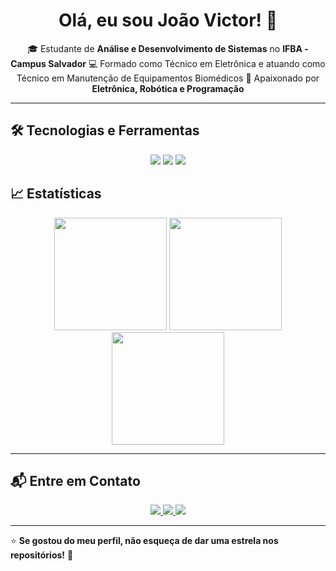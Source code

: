 <h1 align="center">Olá, eu sou João Victor! 👋</h1>

<p align="center">
  🎓 Estudante de <strong>Análise e Desenvolvimento de Sistemas</strong> no <strong>IFBA - Campus Salvador</strong>  
  💻 Formado como Técnico em Eletrônica e atuando como Técnico em Manutenção de Equipamentos Biomédicos  
  🚀 Apaixonado por <strong>Eletrônica, Robótica e Programação</strong>  
</p>

---
## 🛠️ Tecnologias e Ferramentas

<p align="center">
  <img src="https://img.shields.io/badge/C-00599C?style=for-the-badge&logo=c&logoColor=white">
  <img src="https://img.shields.io/badge/Python-3776AB?style=for-the-badge&logo=python&logoColor=white">
  <img src="https://img.shields.io/badge/Git-F05032?style=for-the-badge&logo=git&logoColor=white">
</p>

## 📈 Estatísticas

<p align="center">
  <img height="180em" src="https://github-readme-stats.vercel.app/api?username=jotave8&show_icons=true&theme=dracula&include_all_commits=true&count_private=true&cache_seconds=60">
  <img height="180em" src="https://streak-stats.demolab.com?user=jotave8&theme=dracula">
  <img height="180em" src="https://github-readme-stats.vercel.app/api/top-langs/?username=jotave8&theme=dracula&hide_border=true&layout=compact&cache_seconds=60">
</p>

---
## 📬 Entre em Contato

<p align="center">
  <a href="mailto:jvol180908@gmail.com">
    <img src="https://img.shields.io/badge/Email-D14836?style=for-the-badge&logo=gmail&logoColor=white">
  </a>
  <a href="https://www.linkedin.com/in/joão-lima-071j18/">
    <img src="https://img.shields.io/badge/LinkedIn-0077B5?style=for-the-badge&logo=linkedin&logoColor=white">
  </a>
  <a href="https://github.com/jotave8">
    <img src="https://img.shields.io/badge/GitHub-181717?style=for-the-badge&logo=github&logoColor=white">
  </a>
</p>

---

⭐ **Se gostou do meu perfil, não esqueça de dar uma estrela nos repositórios!** 🚀  
